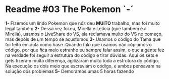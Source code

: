 # Readme #03 The Pokemon `-´
**1-** Fizemos um lindo Pokemon que nós deu **MUITO** trabalho, mas foi muito legal também
**2-** Dessa vez foi eu, Mirella e Letícia (que também é a Mirella), usamos o LiveShare do VS, ela reclamava muito do VS no começo, mas depois de um tempo se acustomou 
**3-** Usamos o código do Tama que foi feito em aula como base. Quando falo que usamos não cópiamos o código, por que fica meio estranho eu sempre falar assim, o que a gente fez na verdade foi seguir a estrutura do código e tirar dúvidas. Aqui os sets e gets fizeram muita diferença, agilizaram muito toda a estrutura do código. Na execução os dois meio que escreviam o código, e ambos pensavam na solução dos problemas 
**5-** Demoramos umas 5 horas fazendo